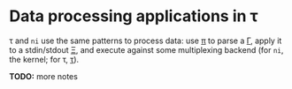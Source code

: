 # Data processing applications in τ
τ and `ni` use the same patterns to process data: use [π](pi.md) to parse a [Γ](Gamma.md), apply it to a stdin/stdout [Ξ](Xi.md), and execute against some multiplexing backend (for `ni`, the kernel; for τ, [τ](tau.md)).

**TODO:** more notes
